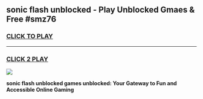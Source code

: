 
## sonic flash unblocked - Play Unblocked Gmaes & Free #smz76
<h3>
<a href="https://news.freeplayer.one?title=sonic_flash_unblocked&ref=26F">CLICK TO PLAY</a></h3>
<hr>

<h3>
<a href="https://news.freeplayer.one?title=sonic_flash_unblocked&ref=26F">CLICK 2 PLAY</a>
  
</h3>

<a href="https://news.freeplayer.one?title=sonic_flash_unblocked&ref=26F/"><img src="https://clearcache.store/games.png"></a>


**sonic flash unblocked games unblocked: Your Gateway to Fun and Accessible Online Gaming**
